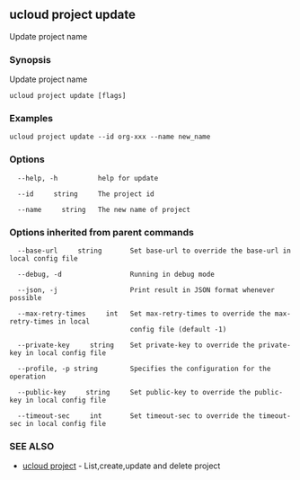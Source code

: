 ## ucloud project update

Update project name

### Synopsis

Update project name

```
ucloud project update [flags]
```

### Examples

```
ucloud project update --id org-xxx --name new_name
```

### Options

```
  --help, -h          help for update 

  --id     string     The project id 

  --name     string   The new name of project 

```

### Options inherited from parent commands

```
  --base-url     string       Set base-url to override the base-url in local config file 

  --debug, -d                 Running in debug mode 

  --json, -j                  Print result in JSON format whenever possible 

  --max-retry-times     int   Set max-retry-times to override the max-retry-times in local
                              config file (default -1) 

  --private-key     string    Set private-key to override the private-key in local config file 

  --profile, -p string        Specifies the configuration for the operation 

  --public-key     string     Set public-key to override the public-key in local config file 

  --timeout-sec     int       Set timeout-sec to override the timeout-sec in local config file 

```

### SEE ALSO

* [ucloud project](cli/cmd/ucloud/project)	 - List,create,update and delete project


